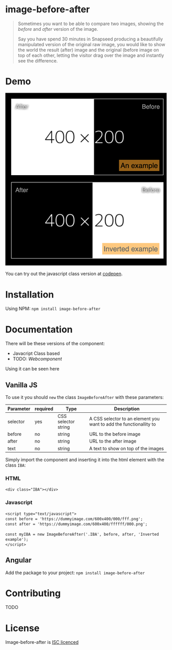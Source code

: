 # image-before-after

> Sometimes you want to be able to compare two images, showing the _before_ and _after_ version of the image.
>
> Say you have spend 30 minutes in Snapseed producing a beautifully manipulated version of the original raw image, you would like to show the world the result (after) image and the original (before image on top of each other, letting the visitor drag over the image and instantly see the difference.

# Demo

![Alt text](./examples/example.png?raw=true 'Example from Codepen')

You can try out the javascript class version at [codepen](https://codepen.io/netsi1964/full/yLogqGQ).

# Installation

Using NPM: `npm install image-before-after`

# Documentation

There will be these versions of the component:

- Javacript Class based
- TODO: _Webcomponent_

Using it can be seen here

## Vanilla JS

To use it you should `new` the class `ImageBeforeAfter` with these parameters:

| Parameter | required | Type                | Description                                                        |
| --------- | -------- | ------------------- | ------------------------------------------------------------------ |
| selector  | yes      | CSS selector string | A CSS selector to an element you want to add the functionallity to |
| before    | no       | string              | URL to the before image                                            |
| after     | no       | string              | URL to the after image                                             |
| text      | no       | string              | A text to show on top of the images                                |

Simply import the component and inserting it into the html element with the class `IBA`:

### HTML

```
<div class="IBA"></div>
```

### Javascript

```
<script type="text/javascript">
const before = 'https://dummyimage.com/600x400/000/fff.png';
const after = 'https://dummyimage.com/600x400/ffffff/000.png';

const myIBA = new ImageBeforeAfter('.IBA', before, after, 'Inverted example');
</script>
```

## Angular

Add the package to your project: `npm install image-before-after`

# Contributing

TODO

# License

Image-before-after is [ISC licenced](https://en.wikipedia.org/wiki/ISC_license)

